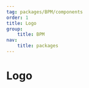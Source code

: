 ```yaml
---
tag: packages/BPM/components
order: 1
title: Logo
group:
    title: BPM
nav:
    title: packages
---
```


# Logo
